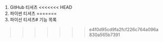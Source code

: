 1. GitHub 티셔츠
<<<<<<< HEAD
2. 파이썬 티셔츠
=======
2. 파이선 티셔츠# 기능 목록
>>>>>>> e4f0d95cd9fa2fcf226c764a096a830a565b7391
